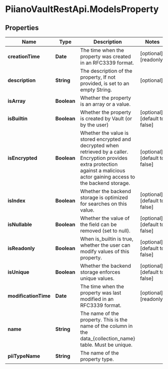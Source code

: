 # PiianoVaultRestApi.ModelsProperty

## Properties

Name | Type | Description | Notes
------------ | ------------- | ------------- | -------------
**creationTime** | **Date** | The time when the property was created in an RFC3339 format. | [optional] [readonly] 
**description** | **String** | The description of the property, If not provided, is set to an empty String. | [optional] 
**isArray** | **Boolean** | Whether the property is an array or a value. | 
**isBuiltin** | **Boolean** | Whether the property is created by Vault (or by the user) | [optional] [default to false]
**isEncrypted** | **Boolean** | Whether the value is stored encrypted and decrypted when retrieved by a caller. Encryption provides extra protection against a malicious actor gaining access to the backend storage. | [optional] [default to false]
**isIndex** | **Boolean** | Whether the backend storage is optimized for searches on this value. | [optional] [default to false]
**isNullable** | **Boolean** | Whether the value of the field can be removed (set to null). | [optional] [default to false]
**isReadonly** | **Boolean** | When is_builtin is true, whether the user can modify values of this property. | [optional] [default to false]
**isUnique** | **Boolean** | Whether the backend storage enforces unique values. | [optional] [default to false]
**modificationTime** | **Date** | The time when the property was last modified in an RFC3339 format. | [optional] [readonly] 
**name** | **String** | The name of the property. This is the name of the column in the data_{collection_name} table. Must be unique. | 
**piiTypeName** | **String** | The name of the property type. | 


